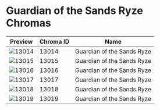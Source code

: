 # Guardian of the Sands Ryze Chromas



| Preview | Chroma ID | Name |
|---------|-----------|------|
| ![13014](https://raw.communitydragon.org/latest/plugins/rcp-be-lol-game-data/global/default/v1/champion-chroma-images/13/13014.png) | 13014 | Guardian of the Sands Ryze |
| ![13015](https://raw.communitydragon.org/latest/plugins/rcp-be-lol-game-data/global/default/v1/champion-chroma-images/13/13015.png) | 13015 | Guardian of the Sands Ryze |
| ![13016](https://raw.communitydragon.org/latest/plugins/rcp-be-lol-game-data/global/default/v1/champion-chroma-images/13/13016.png) | 13016 | Guardian of the Sands Ryze |
| ![13017](https://raw.communitydragon.org/latest/plugins/rcp-be-lol-game-data/global/default/v1/champion-chroma-images/13/13017.png) | 13017 | Guardian of the Sands Ryze |
| ![13018](https://raw.communitydragon.org/latest/plugins/rcp-be-lol-game-data/global/default/v1/champion-chroma-images/13/13018.png) | 13018 | Guardian of the Sands Ryze |
| ![13019](https://raw.communitydragon.org/latest/plugins/rcp-be-lol-game-data/global/default/v1/champion-chroma-images/13/13019.png) | 13019 | Guardian of the Sands Ryze |